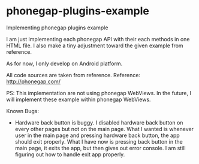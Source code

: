 phonegap-plugins-example
========================

Implementing phonegap plugins example


I am just implementing each phonegap API with their each methods in one HTML file. I also make a tiny adjustment toward the given example from reference.

As for now, I only develop on Android platform.

All code sources are taken from reference. Reference: http://phonegap.com/

PS: This implementation are not using phonegap WebViews. In the future, I will implement these example within phonegap WebViews.

Known Bugs:
* Hardware back button is buggy. I disabled hardware back button on every other pages but not on the main page. What I wanted is whenever user in the main page and pressing hardware back button, the app should exit properly. What I have now is pressing back button in the main page, it exits the app, but then gives out error console. I am still figuring out how to handle exit app properly.
